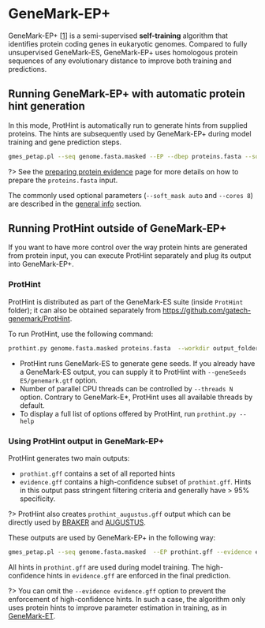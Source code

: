 # GeneMark-EP+

GeneMark-EP+ [[1](https://academic.oup.com/nargab/article/2/2/lqaa026/5836691)] is a semi-supervised **self-training** algorithm that identifies protein coding genes in eukaryotic genomes. Compared to fully unsupervised GeneMark-ES, GeneMark-EP+ uses homologous protein sequences of any evolutionary distance to improve both training and predictions.

## Running GeneMark-EP+ with automatic protein hint generation

In this mode, ProtHint is automatically run to generate hints from supplied proteins. The hints are subsequently used by GeneMark-EP+ during model training and gene prediction steps.

```bash
gmes_petap.pl --seq genome.fasta.masked --EP --dbep proteins.fasta --soft_mask auto --cores 8
```

?> See the [preparing protein evidence](usage/preparing_proteins.md) page for more details on how to prepare the `proteins.fasta` input.

The commonly used optional parameters (`--soft_mask auto` and `--cores 8`) are described in the [general info](usage/general.md) section.

## Running ProtHint outside of GeneMark-EP+

If you want to have more control over the way protein hints are generated from protein input, you can execute ProtHint separately and plug its output into GeneMark-EP+.

### ProtHint

ProtHint is distributed as part of the GeneMark-ES suite (inside `ProtHint` folder); it can also be obtained separately from https://github.com/gatech-genemark/ProtHint.

To run ProtHint, use the following command:

```bash
prothint.py genome.fasta.masked proteins.fasta  --workdir output_folder
```

* ProtHint runs GeneMark-ES to generate gene seeds. If you already have a GeneMark-ES output, you can supply it to ProtHint with `--geneSeeds ES/genemark.gtf` option.
* Number of parallel CPU threads can be controlled by `--threads N` option. Contrary to GeneMark-E\*, ProtHint uses all available threads by default.
* To display a full list of options offered by ProtHint, run `prothint.py --help`

### Using ProtHint output in GeneMark-EP+

ProtHint generates two main outputs:

* `prothint.gff` contains a set of all reported hints
* `evidence.gff` contains a high-confidence subset of `prothint.gff`. Hints in this output pass stringent filtering criteria and generally have > 95% specificity.

?> ProtHint also creates `prothint_augustus.gff` output which can be directly used by [BRAKER](https://github.com/Gaius-Augustus/BRAKER) and [AUGUSTUS](https://github.com/Gaius-Augustus/Augustus).

These outputs are used by GeneMark-EP+ in the following way:

```bash
gmes_petap.pl --seq genome.fasta.masked  --EP prothint.gff --evidence evidence.gff  --soft_mask auto --cores 8
```

All hints in `prothint.gff` are used during model training. The high-confidence hints in `evidence.gff` are enforced in the final prediction. 

?> You can omit the `--evidence evidence.gff` option to prevent the enforcement of high-confidence hints. In such a case, the algorithm only uses protein hints to improve parameter estimation in training, as in [GeneMark-ET](usage/et.md).
